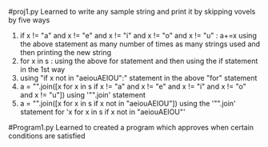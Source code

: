 #proj1.py
Learned to write any sample string and print it by skipping vovels by five ways
1) if x != "a" and x != "e" and x != "i" and x != "o" and x != "u" :
       a+=x
   using the above statement as many number of times as many strings used and then        printing the new string
2) for x in s :
   using the above for statement and then using the if statement in the 1st way
3) using "if x not in "aeiouAEIOU":" statement in the above "for" statement
4) a = "".join([x for x in s if x != "a" and x != "e" and x != "i" and x != "o" and x     != "u"])
   using '"".join' statement
5) a = "".join([x for x in s if x not in "aeiouAEIOU"])
   using the '"".join' statement for 'x for x in s if x not in "aeiouAEIOU"'

#Program1.py
Learned to created a program which approves when certain conditions are satisfied
